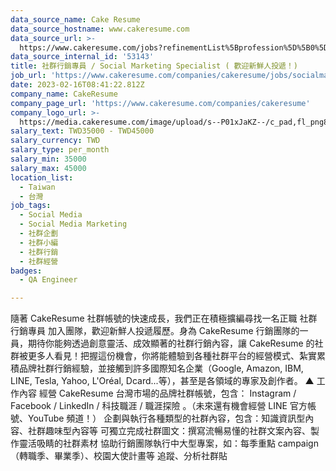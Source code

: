 ```yaml
---
data_source_name: Cake Resume
data_source_hostname: www.cakeresume.com
data_source_url: >-
  https://www.cakeresume.com/jobs?refinementList%5Bprofession%5D%5B0%5D=engineering_qa-engineer&refinementList%5Bsalary_type%5D=per_month&refinementList%5Bsalary_currency%5D=TWD&range%5Bsalary_range%5D%5Bmax%5D=600000
data_source_internal_id: '53143'
title: 社群行銷專員 / Social Marketing Specialist ( 歡迎新鮮人投遞！)
job_url: 'https://www.cakeresume.com/companies/cakeresume/jobs/socialmarketingspecialist'
date: 2023-02-16T08:41:22.812Z
company_name: CakeResume
company_page_url: 'https://www.cakeresume.com/companies/cakeresume'
company_logo_url: >-
  https://media.cakeresume.com/image/upload/s--P01xJaKZ--/c_pad,fl_png8,h_200,w_200/v1586508643/page_2_logo_1468389599.png
salary_text: TWD35000 - TWD45000
salary_currency: TWD
salary_type: per_month
salary_min: 35000
salary_max: 45000
location_list:
  - Taiwan
  - 台灣
job_tags:
  - Social Media
  - Social Media Marketing
  - 社群企劃
  - 社群小編
  - 社群行銷
  - 社群經營
badges:
  - QA Engineer

---
```


隨著 CakeResume 社群帳號的快速成長，我們正在積極擴編尋找一名正職 社群行銷專員 加入團隊，歡迎新鮮人投遞履歷。身為 CakeResume 行銷團隊的一員，期待你能夠透過創意靈活、成效顯著的社群行銷內容，讓 CakeResume 的社群被更多人看見！把握這份機會，你將能體驗到各種社群平台的經營模式、紮實累積品牌社群行銷經驗，並接觸到許多國際知名企業（Google, Amazon, IBM, LINE, Tesla, Yahoo, L'Oréal, Dcard...等），甚至是各領域的專家及創作者。 ▲ 工作內容 經營 CakeResume 台灣市場的品牌社群帳號，包含： Instagram / Facebook / LinkedIn / 科技職涯 / 職涯探險 。（未來還有機會經營 LINE 官方帳號、YouTube 頻道！） 企劃與執行各種類型的社群內容，包含：知識資訊型內容、社群趣味型內容等 可獨立完成社群圖文：撰寫流暢易懂的社群文案內容、製作靈活吸睛的社群素材 協助行銷團隊執行中大型專案，如：每季重點 campaign（轉職季、畢業季）、校園大使計畫等 追蹤、分析社群貼